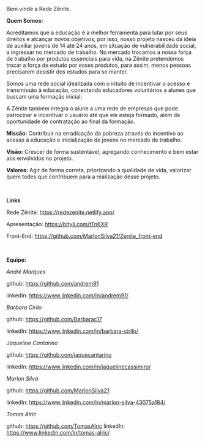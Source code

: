 Bem vinde a Rede Zênite.

**Quem Somos:**

Acreditamos que a educação é a melhor ferramenta para lutar por seus direitos e alcançar novos objetivos, por isso, nosso projeto nasceu da ideia de auxiliar jovens de 14 até 24 anos, em situação de vulnerabilidade social, a ingressar no mercado de trabalho. No mercado trocamos a nossa força de trabalho por produtos essenciais para vida, na Zênite pretendemos trocar a força de estudo por esses produtos, para assim, menos pessoas precisarem desistir dos estudos para se manter.

Somos uma rede social idealizada com o intuito de incentivar o acesso e transmissão à educação, conectando educadores voluntários a alunes que buscam uma formação inicial;

A Zênite também integra o alune a uma rede de empresas que pode patrocinar e incentivar o usuário até que ele esteja formado, além da oportunidade de contratação ao final da formação.

**Missão:**
Contribuir na erradicação da pobreza através do incentivo ao acesso à educação e inicialização de jovens no mercado de trabalho.

**Visão:**
Crescer de forma sustentável, agregando conhecimento e bem estar aos envolvidos no projeto.

**Valores:**
Agir de forma correta, priorizando a qualidade de vida, valorizar quem todes que contribuem para a realização desse projeto.

<br>

**Links**

Rede Zênite: https://redezenite.netlify.app/

Apresentação: https://bityli.com/tTn6XR

Front-End: https://github.com/MarlonSilva21/Zenite_front-end

<br>

**Equipe:**

*André Marques*

github: https://github.com/andrem91

linkedIn: https://www.linkedin.com/in/andrem91/



*Barbara Cirilo*

github: https://github.com/Barbarac17

linkedIn: https://www.linkedin.com/in/barbara-cirilo/



*Jaqueline Cantarino*

github: https://github.com/jaquecantarino

linkedIn: https://www.linkedin.com/in/jaquelinecassimiro/



*Marlon Silva*

github: https://github.com/MarlonSilva21

linkedIn: https://www.linkedin.com/in/marlon-silva-43075a184/



*Tomas Alric*

github: https://github.com/TomasAlric
linkedIn: https://www.linkedin.com/in/tomas-alric/

